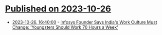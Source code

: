 # [Published on 2023-10-26](index.md)

* [2023-10-26, 16:40:00](https://slashdot.org/story/23/10/26/1624241/infosys-founder-says-indias-work-culture-must-change-youngsters-should-work-70-hours-a-week?utm_source=rss1.0mainlinkanon&utm_medium=feed) - [Infosys Founder Says India's Work Culture Must Change: 'Youngsters Should Work 70 Hours a Week'](https://slashdot.org/story/23/10/26/1624241/infosys-founder-says-indias-work-culture-must-change-youngsters-should-work-70-hours-a-week?utm_source=rss1.0mainlinkanon&utm_medium=feed)
